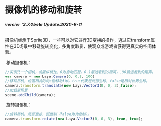 # 摄像机的移动和旋转

###### **version :2.7.0beta   Update:2020-6-11**

​	摄像机继承于Sprite3D，一样可以对它进行3D变换的操作，通过它transform属性在3D场景中移动旋转变化，多角度取景，使观众或游戏者获得更真实的空间体验。

​	移动摄像机：

```typescript
//实例化一个相机，设置纵横比，0为自动匹配。0.1最近看到的距离，100最远看到的距离。
var camera = new Laya.Camera(0, 0.1, 100)
//移动相机，设置相机的向z轴移动3米。true代表是局部坐标，false是相对世界坐标。 
camera.transform.translate(new Laya.Vector3(0, 0, 3),false);
//加载到场景
scene.addChild(camera);
```

​	旋转摄像机：

```typescript
//旋转相机。局部坐标，弧度制（false为角度制）。
camera.transform.rotate(new Laya.Vector3(0, 0, 3), true, true);
```


